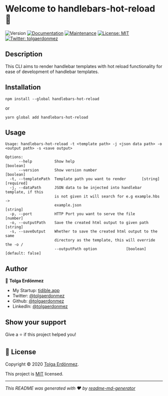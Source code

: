 # Welcome to handlebars-hot-reload 👋

![Version](https://img.shields.io/badge/version-1.0.0-blue.svg?cacheSeconds=2592000)
[![Documentation](https://img.shields.io/badge/documentation-yes-brightgreen.svg)](https://github.com/tolgaerdonmez/handlebars-hot-reload#readme)
[![Maintenance](https://img.shields.io/badge/Maintained%3F-yes-green.svg)](https://github.com/tolgaerdonmez/handlebars-hot-reload/graphs/commit-activity)
[![License: MIT](https://img.shields.io/github/license/tolgaerdonmez/handlebars-hot-reload)](https://github.com/tolgaerdonmez/handlebars-hot-reload/blob/master/LICENSE)
[![Twitter: tolgaerdonmez](https://img.shields.io/twitter/follow/tolgaerdonmez.svg?style=social)](https://twitter.com/tolgaerdonmez)

## Description

This CLI aims to render handlebar templates with hot reload functionality for ease of development of handlebar templates.

## Installation

```shell
npm install --global handlebars-hot-reload
```

or

```shell
yarn global add handlebars-hot-reload
```

## Usage

```shell
Usage: handlebars-hot-reload -t <template path> -j <json data path> -o <output path> -s <save output>

Options:
      --help          Show help                                        [boolean]
      --version       Show version number                              [boolean]
  -t, --templatePath  Template path you want to render       [string] [required]
  -j, --dataPath      JSON data to be injected into handlebar template, if this
                      is not given it will search for e.g example.hbs ->
                      example.json                                      [string]
  -p, --port          HTTP Port you want to serve the file              [number]
  -o, --outputPath    Save the created html output to given path        [string]
  -s, --saveOutput    Whether to save the created html output to the same
                      directory as the template, this will override the -o /
                      --outputPath option             [boolean] [default: false]
```

## Author

👤 **Tolga Erdönmez**

- My Startup: [tidible.app](https://tidible.app)
- Twitter: [@tolgaerdonmez](https://twitter.com/tolgaerdonmez)
- Github: [@tolgaerdonmez](https://github.com/tolgaerdonmez)
- LinkedIn: [@tolgaerdonmez](https://linkedin.com/in/tolgaerdonmez)

## Show your support

Give a ⭐️ if this project helped you!

## 📝 License

Copyright © 2020 [Tolga Erdönmez](https://github.com/tolgaerdonmez).

This project is [MIT](https://github.com/tolgaerdonmez/handlebars-hot-reload/blob/main/LICENSE) licensed.

---

_This README was generated with ❤️ by [readme-md-generator](https://github.com/kefranabg/readme-md-generator)_
